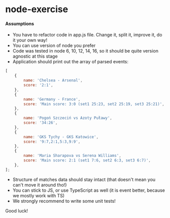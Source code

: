 # node-exercise

#### Assumptions

-   You have to refactor code in app.js file. Change it, split it, improve it, do it your own way!
-   You can use version of node you prefer
-   Code was tested in node 6, 10, 12, 14, 16, so it should be quite version agnostic at this stage
-   Application should print out the array of parsed events:

```js
[
    {
        name: 'Chelsea - Arsenal',
        score: '2:1',
    },
    {
        name: 'Germany - France',
        score: 'Main score: 3:0 (set1 25:23, set2 25:19, set3 25:21)',
    },
    {
        name: 'Pogoń Szczeciń vs Azoty Puławy',
        score: '34:26',
    },
    {
        name: 'GKS Tychy - GKS Katowice',
        score: '9:7,2:1,5:3,9:9',
    },
    {
        name: 'Maria Sharapova vs Serena Williams',
        score: 'Main score: 2:1 (set1 7:6, set2 6:3, set3 6:7)',
    },
];
```

-   Structure of matches data should stay intact (that doesn't mean you can't move it around tho!)
-   You can stick to JS, or use TypeScript as well (it is event better, because we mostly work with TS)
-   We strongly recommend to write some unit tests!

Good luck!
